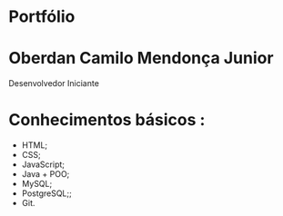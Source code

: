 # Portfólio
 
# Oberdan Camilo Mendonça Junior
  Desenvolvedor Iniciante

# Conhecimentos básicos :
  * HTML;
  * CSS;
  * JavaScript;
  * Java + POO;
  * MySQL;
  * PostgreSQL;;
  * Git.
